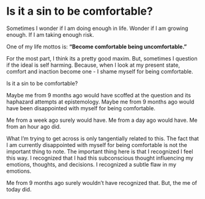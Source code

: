# Is it a sin to be comfortable?

Sometimes I wonder if I am doing enough in life. Wonder if I am growing enough. If I am taking enough risk.

One of my life mottos is: **“Become comfortable being uncomfortable.”**

For the most part, I think its a pretty good maxim.  But, sometimes I question if the ideal is self harming. Because, when I look at my present state, comfort and inaction become one - I shame myself for being comfortable.

Is it a sin to be comfortable?

Maybe me from 9 months ago would have scoffed at the question and its haphazard attempts at epistemology. Maybe me from 9 months ago would have been disappointed with myself for being comfortable.

Me from a week ago surely would have. Me from a day ago would have. Me from an hour ago did.

What I’m trying to get across is only tangentially related to this. The fact that I am currently disappointed with myself for being comfortable is not the important thing to note. The important thing here is that I recognized I feel this way. I recognized that I had this subconscious thought influencing my emotions, thoughts, and decisions. I recognized a subtle flaw in my emotions.

Me from 9 months ago surely wouldn’t have recognized that.  But, the me of today did.